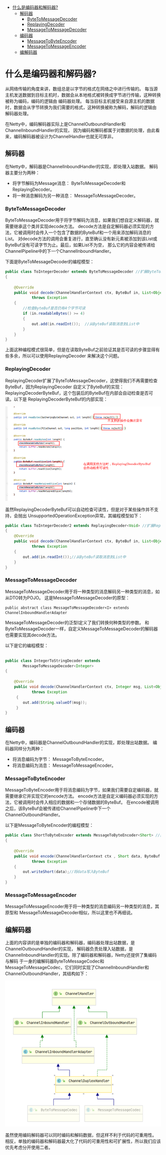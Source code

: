 <!-- TOC -->

   * [什么是编码器和解码器?](#什么是编码器和解码器)
      * [解码器](#解码器)
         * [ByteToMessageDecoder](#bytetomessagedecoder)
         * [ReplayingDecoder](#replayingdecoder)
         * [MessageToMessageDecoder](#messagetomessagedecoder)
      * [编码器](#编码器)
         * [MessageToByteEncoder](#messagetobyteencoder)
         * [MessageToMessageEncoder](#messagetomessageencoder)
      * [编解码器](#编解码器)
      
<!-- TOC -->

# 什么是编码器和解码器?
从网络传输的角度来讲，数组总是以字节的格式在网络之中进行传输的。
每当源主机发送数据到目标主机时，数据会从本地格式被转换成字节进行传输，这种转换被称为编码，编码的逻辑由
编码器处理。
每当目标主机接受来自源主机的数据时，数据会从字节转换为我们需要的格式，这种转换被称为解码，解码的逻辑由
解码器处理。

在Netty中，编码解码器实际上是ChannelOutboundHandler和ChannelInboundHandler的实现，
因为编码和解码都属于对数据的处理，由此看来，编码解码器被设计为ChannelHandler也就无可厚非。


## 解码器
在Netty中，解码器是ChannelInboundHandler的实现，即处理入站数据。
解码器主要分为两种：

- 将字节解码为Message消息： ByteToMessageDecoder和ReplayingDecoder。
- 将一种消息解码为另一种消息： MessageToMessageDecoder。


### ByteToMessageDecoder
ByteToMessageDecoder用于将字节解码为消息，如果我们想自定义解码器，就需要继承这个类并实现decode方法。
decode方法是自定解码器必须实现的方法，它被调用时会传入一个包含了数据的ByteBuf和一个用来添加解码消息的List。
对decode方法的调用会重复进行，直至确认没有新元素被添加到该List或ByteBuf没有可读字节为止。最后，如果List不为空，
那么它的内容会被传递给ChannelPipeline中的下一个ChannelInboundHandler。  

下面是ByteToMessageDecoder的编程模型：

````java
public class ToIntegerDecoder extends ByteToMessageDecoder //扩展ByteToMessageDecoder
{  

    @Override
    public void decode(ChannelHandlerContext ctx, ByteBuf in, List<Object> out)
            throws Exception 
    {
        //检查ByteBuf是否仍有4个字节可读
        if (in.readableBytes() >= 4) 
        {  
            out.add(in.readInt());  //从ByteBuf读取消息到List中
        }
    }
}
````

上面这种编程模式很简单，但是在读取ByteBuf之前验证其是否可读的步骤显得有些多余，所以可以使用ReplayingDecoder
来解决这个问题。


### ReplayingDecoder
ReplayingDecoder扩展了ByteToMessageDecoder，这使得我们不再需要检查ByteBuf，因为ReplayingDecoder
自定义了ByteBuf的实现：ReplayingDecoderByteBuf，这个包装后的ByteBuf在内部会自动检查是否可读。以下是
ReplayingDecoderByteBuf的内部实现：

![ReplayingDecoderByteBuf内部实现](../img/netty/ReplayingDecoderByteBuf内部实现.png)

虽然ReplayingDecoderByteBuf可以自动检查可读性，但是对于某些操作并不支持，会抛出
UnsupportedOperationException异常。其编程模型如下：

`````java
public class ToIntegerDecoder2 extends ReplayingDecoder<Void> //扩展ReplayingDecoder
{
    @Override
    public void decode(ChannelHandlerContext ctx, ByteBuf in, List<Object> out)
            throws Exception 
    {
        out.add(in.readInt());//从ByteBuf读取消息到List中
    }
}
`````

### MessageToMessageDecoder
MessageToMessageDecoder用于将一种类型的消息解码另一种类型的消息，如从DTO转为POJO。
这是MessageToMessageDecoder的原型：

````text
public abstract class MessageToMessageDecoder<I> extends ChannelInboundHandlerAdapter 
````
MessageToMessageDecoder的泛型I定义了我们转换何种类型的参数。
和ByteToMessageDecoder一样，自定义MessageToMessageDecoder的解码器也需要实现其decode方法。

以下是它的编程模型：

````java

public class IntegerToStringDecoder extends
        MessageToMessageDecoder<Integer> 
{

    @Override
    public void decode(ChannelHandlerContext ctx, Integer msg, List<Object> out)
            throws Exception
     {
        out.add(String.valueOf(msg));
     }
}
````


## 编码器
在Netty中，编码器是ChannelOutboundHandler的实现，即处理出站数据。
编码器同样分为两种：

- 将消息编码为字节： MessageToByteEncoder。
- 将消息编码为消息： MessageToMessageEncoder。


### MessageToByteEncoder
MessageToByteEncoder用于将消息编码为字节，如果我们需要自定编码器，就需要继承它并实现它的encode方法。
encode方法是自定义编码器必须实现的方法，它被调用时会传入相应的数据和一个存储数据的ByteBuf。
在encode被调用之后，该ByteBuf会被传递给ChannelPipeline中下一个ChannelOutboundHandler。

以下是MessageToByteEncoder的编程模型：

````java
public class ShortToByteEncoder extends MessageToByteEncoder<Short> //扩展MessageToByteEncoder
{  

    @Override
    public void encode(ChannelHandlerContext ctx , Short data, ByteBuf out)
            throws Exception 
    {
        out.writeShort(data);//将data写入ByteBuf   
    }
}
````


### MessageToMessageEncoder
MessageToMessageEncoder用于将一种类型的消息编码另一种类型的消息，其原型和
MessageToMessageDecoder相似，所以这里也不再细说。


## 编解码器
上面的内容讲的是单独的编码器和解码器，编码器处理出站数据，是ChannelOutboundHandler的实现，
解码器负责处理入站数据，是ChannelInboundHandler的实现。除了编码器和解码器，Netty还提供了集编码与解码
于一身的编解码器ByteToMessageCodec和MessageToMessageCodec，它们同时实现了ChannelInboundHandler和ChannelOutboundHandler，其结构如下：

![编码解码器codec层次结构](../img/netty/编码解码器codec层次结构.png)

虽然使用编码解码器可以同时编码和解码数据，但这样不利于代码的可重用性。
相反，单独的编码器和解码器最大化了代码的可重用性和可扩展性，所以我们应该优先考虑分开使用二者。

